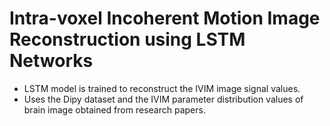 # Intra-voxel Incoherent Motion Image Reconstruction using LSTM Networks
- LSTM model is trained to reconstruct the IVIM image signal values.
- Uses the Dipy dataset and the IVIM parameter distribution values of brain image obtained from research papers.
